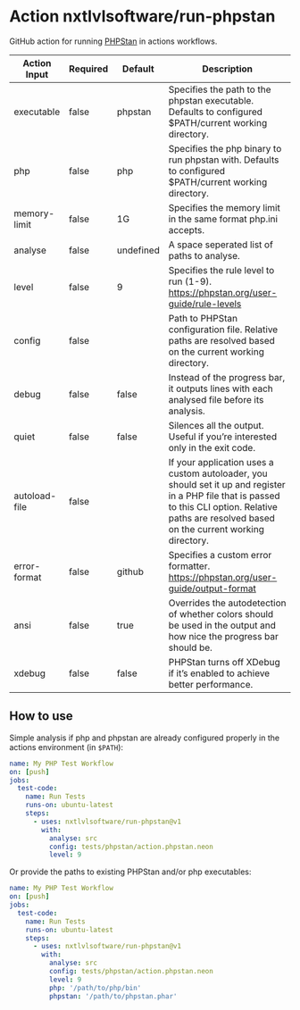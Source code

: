 # Action nxtlvlsoftware/run-phpstan

GitHub action for running [PHPStan](https://github.com/phpstan/phpstan) in actions workflows.

| Action Input  | Required | Default   | Description                                                                                                                                                                                          |
| ------------  |----------| --------  |------------------------------------------------------------------------------------------------------------------------------------------------------------------------------------------------------|
| executable    | false    | phpstan   | Specifies the path to the phpstan executable. Defaults to configured $PATH/current working directory.                                                                                                |
| php           | false    | php       | Specifies the php binary to run phpstan with. Defaults to configured $PATH/current working directory.                                                                                                |
| memory-limit  | false    | 1G        | Specifies the memory limit in the same format php.ini accepts.                                                                                                                                       |
| analyse       | false    | undefined | A space seperated list of paths to analyse.                                                                                                                                                          |
| level         | false    | 9         | Specifies the rule level to run (1-9). https://phpstan.org/user-guide/rule-levels                                                                                                                    |
| config        | false    |           | Path to PHPStan configuration file. Relative paths are resolved based on the current working directory.                                                                                              |
| debug         | false    | false     | Instead of the progress bar, it outputs lines with each analysed file before its analysis.                                                                                                           |
| quiet         | false    | false     | Silences all the output. Useful if you’re interested only in the exit code.                                                                                                                          |
| autoload-file | false    |           | If your application uses a custom autoloader, you should set it up and register in a PHP file that is passed to this CLI option. Relative paths are resolved based on the current working directory. |
| error-format  | false    | github    | Specifies a custom error formatter. https://phpstan.org/user-guide/output-format                                                                                                                     |
| ansi          | false    | true      | Overrides the autodetection of whether colors should be used in the output and how nice the progress bar should be.                                                                                  |
| xdebug        | false    | false     | PHPStan turns off XDebug if it’s enabled to achieve better performance.                                                                                                                              |

## How to use
Simple analysis if php and phpstan are already configured properly in the actions environment (in `$PATH`):

```yml
name: My PHP Test Workflow
on: [push]
jobs:
  test-code:
    name: Run Tests
    runs-on: ubuntu-latest
    steps:
      - uses: nxtlvlsoftware/run-phpstan@v1
        with:
          analyse: src
          config: tests/phpstan/action.phpstan.neon
          level: 9
```

Or provide the paths to existing PHPStan and/or php executables:
```yml
name: My PHP Test Workflow
on: [push]
jobs:
  test-code:
    name: Run Tests
    runs-on: ubuntu-latest
    steps:
      - uses: nxtlvlsoftware/run-phpstan@v1
        with:
          analyse: src
          config: tests/phpstan/action.phpstan.neon
          level: 9
          php: '/path/to/php/bin'
          phpstan: '/path/to/phpstan.phar'
```
